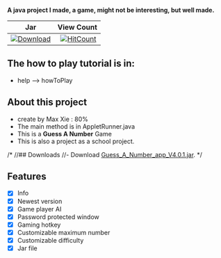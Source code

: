  <b>A java project I made, a game, might not be interesting, but well made.</b>
 
 
| Jar | View Count |
| :---: | :---: |
 [![Download](https://img.shields.io/badge/JavaGame-Download-blue.svg)](https://github.com/maxxie114/JavaSmallProject/releases) | [![HitCount](http://hits.dwyl.io/maxxie114/JavaSmallProject.svg)](http://hits.dwyl.io/maxxie114/JavaSmallProject) |

## The how to play tutorial is in:
- help --> howToPlay
## About this project
- create by Max Xie : 80%
- The main method is in AppletRunner.java
- This is a <b>Guess A Number</b> Game
- This is also a project as a school project.

/*
//## Downloads
//- Download [Guess_A_Number_app_V4.0.1.jar](https://github.com/maxxie114/JavaSmallProject/releases). 
*/
## Features
- [x] Info
- [x] Newest version
- [x] Game player AI
- [x] Password protected window
- [x] Gaming hotkey
- [x] Customizable maximum number
- [x] Customizable difficulty
- [x] Jar file
